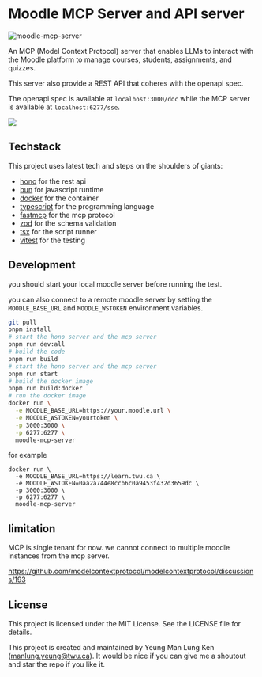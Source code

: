 # Moodle MCP Server and API server 

![moodle-mcp-server](https://app1.sharemyimage.com/2025/05/10/image.jpg)

An MCP (Model Context Protocol) server that enables LLMs to interact with the Moodle platform to manage courses, students, assignments, and quizzes.

This server also provide a REST API that coheres with the openapi spec. 

The openapi spec is available at `localhost:3000/doc` while the MCP server is available at `localhost:6277/sse`.

[![](https://share.cleanshot.com/xmqhBX0D+)](https://share.cleanshot.com/dFLVz77G)

## Techstack 

This project uses latest tech and steps on the shoulders of giants:

- [hono](https://hono.dev/) for the rest api
- [bun](https://bun.sh/) for javascript runtime
- [docker](https://www.docker.com/) for the container
- [typescript](https://www.typescriptlang.org/) for the programming language
- [fastmcp](https://github.com/punkpeye/fastmcp) for the mcp protocol
- [zod](https://zod.dev/) for the schema validation
- [tsx](https://tsx.dev/) for the script runner
- [vitest](https://vitest.dev/) for the testing

## Development 

you should start your local moodle server before running the test. 

you can also connect to a remote moodle server by setting the `MOODLE_BASE_URL` and `MOODLE_WSTOKEN` environment variables. 

```bash 
git pull
pnpm install 
# start the hono server and the mcp server 
pnpm run dev:all
# build the code 
pnpm run build 
# start the hono server and the mcp server 
pnpm run start
# build the docker image 
pnpm run build:docker
# run the docker image 
docker run \
  -e MOODLE_BASE_URL=https://your.moodle.url \
  -e MOODLE_WSTOKEN=yourtoken \
  -p 3000:3000 \
  -p 6277:6277 \
  moodle-mcp-server
```

for example

```
docker run \
  -e MOODLE_BASE_URL=https://learn.twu.ca \
  -e MOODLE_WSTOKEN=0aa2a744e8ccb6c0a9453f432d3659dc \
  -p 3000:3000 \
  -p 6277:6277 \
  moodle-mcp-server
```

## limitation 

MCP is single tenant for now. we cannot connect to multiple moodle instances from the mcp server. 

https://github.com/modelcontextprotocol/modelcontextprotocol/discussions/193 

## License 

This project is licensed under the MIT License. See the LICENSE file for details.

This project is created and maintained by Yeung Man Lung Ken (manlung.yeung@twu.ca). It would be nice if you can give me a shoutout and star the repo if you like it. 